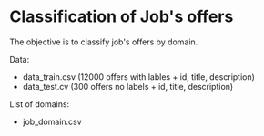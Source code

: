 # Classification of Job's offers

The objective is to classify job's offers by domain.

Data:
- data_train.csv (12000 offers with lables + id, title, description)
- data_test.cv   (300 offers no labels + id, title, description)

List of domains:
- job_domain.csv



